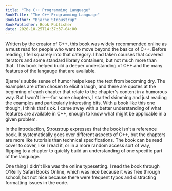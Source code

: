 ```yaml
---
title: "The C++ Programming Language"
BookTitle: "The C++ Programming Language"
BookAuthor: "Bjarne Stroustrup"
BookPublisher: Book Publisher
date: 2020-10-25T14:37:37-04:00
---
```


Written by the creator of C++, this book was widely recommended online as a must read for people who want to move beyond the basics of C++.
Before reading, I fell squarely into that category.
I had taken courses that covered iterators and some standard library containers, but not much more than that.
This book helped build a deeper understanding of C++ and the many features of the langauge that are available.

Bjarne's subtle sense of humor helps keep the text from becoming dry.
The examples are often chosen to elicit a laugh, and there are quotes at the beginning of each chapter that relate to the chapter's content in a humorous way. 
But I won't lie---for some chapters, I started skimming and just reading the examples and particularly interesting bits.
With a book like this one though, I think that's ok.
I came away with a better understanding of what features are available in C++, enough to know what might be applicable in a given problem.

In the introduction, Stroustrup expresses that the book isn't a reference book.
It systematically goes over different aspects of C++, but the chapters are more like tutorials than technical specifications.
The book can be read cover to cover, like I read it, or in a more random access sort of way, flipping to a chapter to quickly build an understanding of one specific part of the language.

One thing I didn't like was the online typesetting.
I read the book through O'Reilly Safari Books Online, which was nice because it was free through school, but not nice because there were frequent typos and distracting formatting issues in the code.
